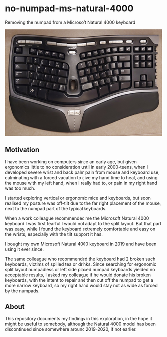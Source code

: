 # no-numpad-ms-natural-4000

Removing the numpad from a Microsoft Natural 4000 keyboard

![Microsoft Natural 3333](MsNat4000_nopad-face-20240120_021435.jpg)

## Motivation

I have been working on computers since an early age, but given ergonomics little to no consideration until in early 2000-teens, when I developed severe wrist and back palm pain from mouse and keyboard use, culminating with a forced vacation to give my hand time to heal, and using the mouse with my left hand, when I really had to, or pain in my right hand was too much.

I started exploring vertical or ergonomic mice and keyboards, but soon realised my posture was off-tilt due to the far right placement of the mouse, next to the numpad part of the typical keyboards.

When a work colleague recommended me the Microsoft Natural 4000 keyboard I was first fearful I would not adapt to the split layout. But that part was easy, while I found the keyboard extremely comfortable and easy on the wrists, especially with the tilt support it has.

I bought my own Microsoft Natural 4000 keyboard in 2019 and have been using it ever since.

The same colleague who recommended the keyboard had 2 broken such keyboards, victims of spilled tea or drinks. Since searching for ergonomic split layout numpadless or left side placed numpad keyboards yielded no acceptable results, I asked my colleague if he would donate his broken keyboards, with the intent to repair and then cut off the numpad to get a more narrow keyboard, so my right hand would stay not as wide as forced by the numpads.

## About

This repository documents my findings in this exploration, in the hope it might be useful to somebody, although the Natural 4000 model has been discontinued since somewhere around 2019-2020, if not earlier.
